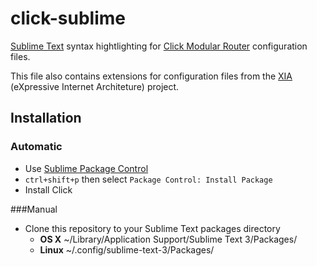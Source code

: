 click-sublime
=============
[Sublime Text][st] syntax hightlighting for [Click Modular Router][click] configuration files.

This file also contains extensions for configuration files from the [XIA][xia] (eXpressive Internet Architeture) project.

Installation
------------
### Automatic
* Use [Sublime Package Control][pc]
* `ctrl+shift+p` then select `Package Control: Install Package`
* Install Click

###Manual
* Clone this repository to your Sublime Text packages directory
  - **OS X** ~/Library/Application Support/Sublime Text 3/Packages/
  - **Linux** ~/.config/sublime-text-3/Packages/

<!-- Links -->
[st]: http://sublimetext.com/
[click]: http://read.cs.ucla.edu/click/click
[xia]: https://github.com/XIA-Project/xia-core
[pc]: http://wbond.net/sublime_packages/package_control "Sublime Package Control"
